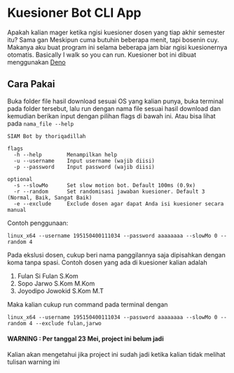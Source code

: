 # Kuesioner Bot CLI App
Apakah kalian mager ketika ngisi kuesioner dosen yang tiap akhir semester itu? Sama gan 
Meskipun cuma butuhin beberapa menit, tapi bosenin cuy. Makanya aku buat program ini selama beberapa jam biar ngisi kuesionernya otomatis. Basically I walk so you can run.
Kuesioner bot ini dibuat menggunakan [Deno](https://deno.land/)

## Cara Pakai
Buka folder file hasil download sesuai OS yang kalian punya, buka terminal pada folder tersebut, lalu run dengan nama file sesuai hasil download dan kemudian berikan input dengan pilihan flags di bawah ini. Atau bisa lihat pada `nama_file --help`
```
SIAM Bot by thoriqadillah
    
flags
  -h --help        Menampilkan help
  -u --username    Input username (wajib diisi)
  -p --password    Input password (wajib diisi)

optional
  -s --slowMo      Set slow motion bot. Default 100ms (0.9x)
  -r --random      Set randomisasi jawaban kuesioner. Default 3 (Normal, Baik, Sangat Baik)
  -e --exclude     Exclude dosen agar dapat Anda isi kuesioner secara manual
```
Contoh penggunaan:
```
linux_x64 --username 195150400111034 --password aaaaaaaa --slowMo 0 --random 4 
```
Pada ekslusi dosen, cukup beri nama panggilannya saja dipisahkan dengan koma tanpa spasi. Contoh dosen yang ada di kuesioner kalian adalah 

1. Fulan Si Fulan S.Kom
2. Sopo Jarwo S.Kom M.Kom
3. Joyodipo Jowokid S.Kom M.T

Maka kalian cukup run command pada terminal dengan
```
linux_x64 --username 195150400111034 --password aaaaaaaa --slowMo 0 --random 4 --exclude fulan,jarwo
```
#### **WARNING : Per tanggal 23 Mei, project ini belum jadi**
Kalian akan mengetahui jika project ini sudah jadi ketika kalian tidak melihat tulisan warning ini